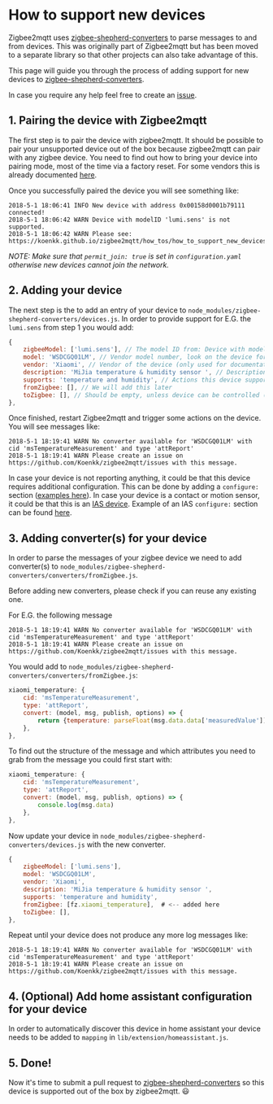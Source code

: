 # How to support new devices

Zigbee2mqtt uses [zigbee-shepherd-converters](https://github.com/Koenkk/zigbee-shepherd-converters) to parse messages to and from devices. This was originally part of Zigbee2mqtt but has been moved to a separate library so that other projects can also take advantage of this.

This page will guide you through the process of adding support for new devices to [zigbee-shepherd-converters](https://github.com/Koenkk/zigbee-shepherd-converters).

In case you require any help feel free to create an [issue](https://github.com/Koenkk/zigbee2mqtt/issues).

## 1. Pairing the device with Zigbee2mqtt
The first step is to pair the device with zigbee2mqtt. It should be possible to pair your unsupported device out of the box because zigbee2mqtt can pair with any zigbee device. You need to find out how to bring your device into pairing mode, most of the time via a factory reset. For some vendors this is already documented [here](https://koenkk.github.io/zigbee2mqtt/getting_started/pairing_devices.html).

Once you successfully paired the device you will see something like:
```
2018-5-1 18:06:41 INFO New device with address 0x00158d0001b79111 connected!
2018-5-1 18:06:42 WARN Device with modelID 'lumi.sens' is not supported.
2018-5-1 18:06:42 WARN Please see: https://koenkk.github.io/zigbee2mqtt/how_tos/how_to_support_new_devices.html
```

*NOTE: Make sure that `permit_join: true` is set in `configuration.yaml` otherwise new devices cannot join the network.*

## 2. Adding your device
The next step is the to add an entry of your device to `node_modules/zigbee-shepherd-converters/devices.js`. In order to provide support for E.G. the `lumi.sens` from step 1 you would add:
```js
{
    zigbeeModel: ['lumi.sens'], // The model ID from: Device with modelID 'lumi.sens' is not supported.
    model: 'WSDCGQ01LM', // Vendor model number, look on the device for a model number
    vendor: 'Xiaomi', // Vendor of the device (only used for documentation and startup logging)
    description: 'MiJia temperature & humidity sensor ', // Description of the device, copy from vendor site. (only used for documentation and startup logging)
    supports: 'temperature and humidity', // Actions this device supports (only used for documentation)
    fromZigbee: [], // We will add this later
    toZigbee: [], // Should be empty, unless device can be controlled (e.g. lights, switches).
},
```

Once finished, restart Zigbee2mqtt and trigger some actions on the device. You will see messages like:
```
2018-5-1 18:19:41 WARN No converter available for 'WSDCGQ01LM' with cid 'msTemperatureMeasurement' and type 'attReport'
2018-5-1 18:19:41 WARN Please create an issue on https://github.com/Koenkk/zigbee2mqtt/issues with this message.
```

In case your device is not reporting anything, it could be that this device requires additional configuration. This can be done by adding a `configure:` section ([examples here](https://github.com/Koenkk/zigbee-shepherd-converters/blob/master/devices.js)). In case your device is a contact or motion sensor, it could be that this is an [IAS device](https://stackoverflow.com/questions/31241211/zigbee-ias-device-enroll-and-response). Example of an IAS `configure:` section can be found [here](https://github.com/Koenkk/zigbee-shepherd-converters/blob/master/devices.js#L1495).

## 3. Adding converter(s) for your device
In order to parse the messages of your zigbee device we need to add converter(s) to `node_modules/zigbee-shepherd-converters/converters/fromZigbee.js`.

Before adding new converters, please check if you can reuse any existing one.

For E.G. the following message
```
2018-5-1 18:19:41 WARN No converter available for 'WSDCGQ01LM' with cid 'msTemperatureMeasurement' and type 'attReport'
2018-5-1 18:19:41 WARN Please create an issue on https://github.com/Koenkk/zigbee2mqtt/issues with this message.
```

You would add to `node_modules/zigbee-shepherd-converters/converters/fromZigbee.js`:
```js
xiaomi_temperature: {
    cid: 'msTemperatureMeasurement',
    type: 'attReport',
    convert: (model, msg, publish, options) => {
        return {temperature: parseFloat(msg.data.data['measuredValue']) / 100.0};
    },
},
```

To find out the structure of the message and which attributes you need to grab from the message you could first start with:
```js
xiaomi_temperature: {
    cid: 'msTemperatureMeasurement',
    type: 'attReport',
    convert: (model, msg, publish, options) => {
        console.log(msg.data)
    },
},
```

Now update your device in `node_modules/zigbee-shepherd-converters/devices.js` with the new converter.
```js
{
    zigbeeModel: ['lumi.sens'],
    model: 'WSDCGQ01LM',
    vendor: 'Xiaomi',
    description: 'MiJia temperature & humidity sensor ',
    supports: 'temperature and humidity',
    fromZigbee: [fz.xiaomi_temperature],  # <-- added here
    toZigbee: [],
},
```

Repeat until your device does not produce any more log messages like:
```
2018-5-1 18:19:41 WARN No converter available for 'WSDCGQ01LM' with cid 'msTemperatureMeasurement' and type 'attReport'
2018-5-1 18:19:41 WARN Please create an issue on https://github.com/Koenkk/zigbee2mqtt/issues with this message.
```

## 4. (Optional) Add home assistant configuration for your device
In order to automatically discover this device in home assistant your device needs to be added to `mapping` in `lib/extension/homeassistant.js`.

## 5. Done!
Now it's time to submit a pull request to [zigbee-shepherd-converters](https://github.com/Koenkk/zigbee-shepherd-converters) so this device is supported out of the box by zigbee2mqtt. :smiley:
